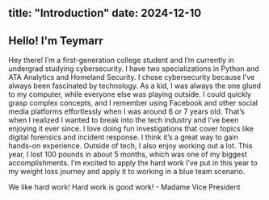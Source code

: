 
title: "Introduction"
date: 2024-12-10
---
## Hello! I'm Teymarr
Hey there! I’m a first-generation college student and I’m currently in undergrad studying cybersecurity. I have two specializations in Python and ATA Analytics and Homeland Security. I chose cybersecurity because I’ve always been fascinated by technology. As a kid, I was always the one glued to my computer, while everyone else was playing outside. I could quickly grasp complex concepts, and I remember using Facebook and other social media platforms effortlessly when I was around 6 or 7 years old. That’s when I realized I wanted to break into the tech industry and I’ve been enjoying it ever since. I love doing fun investigations that cover topics like digital forensics and incident response. I think it’s a great way to gain hands-on experience. Outside of tech, I also enjoy working out a lot. This year, I lost 100 pounds in about 5 months, which was one of my biggest accomplishments. I’m excited to apply the hard work I’ve put in this year to my weight loss journey and apply it to working in a blue team scenario.

We like hard work! Hard work is good work! - Madame Vice President
